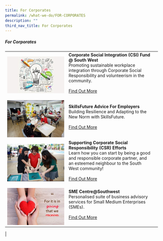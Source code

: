 ```yaml
---
title: For Corporates
permalink: /what-we-do/FOR-CORPORATES
description: ""
third_nav_title: For Corporates
---
```


##### For Corporates

| ||  |
| -------- | -------- | -------- |
| ![](/images/SWIFT.png)    |   **Corporate Social Integration (CSI) Fund @ South West**<br> Promoting sustainable workplace integration through Corporate Social Responsibility and volunteerism in the community.<br><br> [Find Out More](/what-we-do/FOR-corporates/csifund)<br><br>|      |
| ![](/images/What%20We%20Do/For%20Ground%20Up%20initatives/WeCare%20Arts%20Fund%20@%20SW/WeCare-P4.jpg)    |   **SkillsFuture Advice For Employers**<br> Building Resilience and Adapting to the New Norm with SkillsFuture. <br><br> [Find Out More](/what-we-do/FOR-corporates/sfae)<br><br>|
|![](/images/What%20We%20Do/For%20Ground%20Up%20initatives/SW%20Youth%20Fund/SW%20Youth%20Fund-P1.jpg)|  **Supporting Corporate Social Responsibility (CSR) Efforts**<br>Learn how you can start by being a good and responsible corporate partner, and an esteemed neighbour to the South West community!<br><br> [Find Out More](/what-we-do/For-corporates/csrefforts)<br><br>|
|![](/images/SWHappyFund.png)| **SME Centre@Southwest**<br>Personalised suite of business advisory services for Small Medium Enterprises (SMEs).<br><br> [Find Out More](/what-we-do/For-corporates/smecentresw)<br><br>|   
|